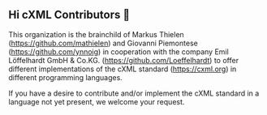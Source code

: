 ## Hi cXML Contributors 👋

This organization is the brainchild of Markus Thielen (https://github.com/mathielen) and Giovanni Piemontese (https://github.com/ynnoig) in cooperation with the company Emil Löffelhardt GmbH & Co.KG. (https://github.com/Loeffelhardt) to offer different implementations of the cXML standard (https://cxml.org) in different programming languages.

If you have a desire to contribute and/or implement the cXML standard in a language not yet present, we welcome your request.
<!--

**Here are some ideas to get you started:**

🙋‍♀️ A short introduction - what is your organization all about?
🌈 Contribution guidelines - how can the community get involved?
👩‍💻 Useful resources - where can the community find your docs? Is there anything else the community should know?
🍿 Fun facts - what does your team eat for breakfast?
🧙 Remember, you can do mighty things with the power of [Markdown](https://docs.github.com/github/writing-on-github/getting-started-with-writing-and-formatting-on-github/basic-writing-and-formatting-syntax)
-->
